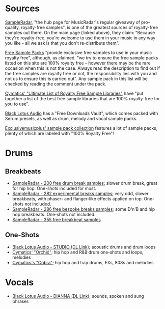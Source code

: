 # Sources

[SampleRadar](https://www.musicradar.com/news/tech/free-music-samples-royalty-free-loops-hits-and-multis-to-download),
"the hub page for MusicRadar's regular giveaway of pro-quality, royalty-free samples", is one of the greatest sources of
royalty-free samples out there. On the main page (linked above), they claim: "Because they're royalty-free, you're welcome
to use them in your music in any way you like - all we ask is that you don't re-distribute them".

[Free Sample Packs](https://free-sample-packs.com/) "provide exclusive free samples to use in your music royalty free",
although, as claimed, "we try to ensure the free sample packs listed on this site are 100% royalty free – however there may
be the rare occasion when this is not the case. Always read the description to find out if the free samples are royalty free
or not, the responsibility lies with you and not us to ensure this is carried out". Any sample pack in this list will be checked
by reading the comment under the pack.

[Cymatics' "Ultimate List of Royalty Free Sample Libraries"](https://cymatics.fm/blogs/production/ultimate-list-of-royalty-free-sample-libraries)
have "put together a list of the best free sample libraries that are 100% royalty-free for you to use".

[Black Lotus Audio](https://blacklotusaudio.com/secret-free-downloads-vault/) has a "Free Downloads Vault", which comes
packed with Serum presets, as well as drum, melody and vocal sample packs.

[Exclusivemusicplus' sample pack collection](https://exclusivemusicplus.com/posts/e1fa9faf8fd03077/the-best-high-quality-sample-packs)
features a lot of sample packs, plenty of which are labeled with "100% Royalty Free"!

# Drums

## Breakbeats

- [SampleRadar - 200 free drum break samples](https://www.musicradar.com/news/tech/sampleradar-200-free-drum-break-samples-522667); slower drum break, great for hip hop. One-shots included for most.
- [SampleRadar - 282 experimental breaks samples](https://www.musicradar.com/news/sampleradar-experimental-breaks-samples); very odd, slower breakbeats, with phaser- and flanger-like effects applied on top. One-shots not included.
- [SampleRadar - 286 free bespoke breaks samples](https://www.musicradar.com/news/sampleradar-286-free-bespoke-breaks-samples); some D'n'B and hip hop breakbeats. One-shots not included.
- [SampleRadar - 355 free breakbeat samples](https://www.musicradar.com/news/sampleradar-free-breakbeat-samples-1)

## One-Shots

- [Black Lotus Audio - STUDIO (DL Link)](https://blafreedirect.s3.us-east-2.amazonaws.com/studioacousticdrums.zip); acoustic drums and drum loops
- [Cymatics' "Orchid"](https://cymatics.fm/products/orchid-premium-sample); hip hop and R&B drum one-shots and loops, melodies
- [Cymatics's "Cobra"](https://cymatics.fm/products/cobra-hip-hop-sample-pack); hip hop and trap drums, FXs, 808s and melodies

# Vocals

- [Black Lotus Audio - DIANNA (DL Link)](https://blafreedirect.s3.us-east-2.amazonaws.com/diannaartistpack.zip); sounds, spoken and sung phrases
